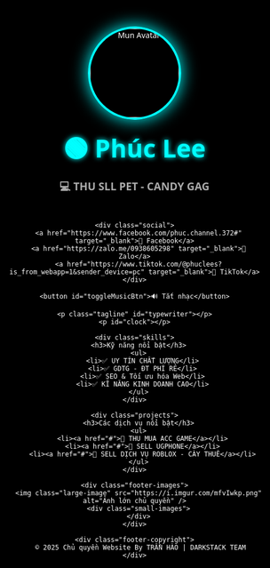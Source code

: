 
<!DOCTYPE html>
<html lang="vi">
<head>
  <meta charset="UTF-8" />
  <meta name="viewport" content="width=device-width, initial-scale=1.0"/>
  <title>Phúc Lee | Profile</title>
  <style>
    body, html {
      margin: 0;
      padding: 0;
      height: 100%;
      font-family: 'Segoe UI', sans-serif;
      background: black;
      overflow-x: hidden;
      color: #fff;
    }

    canvas#galaxy {
      position: fixed;
      top: 0;
      left: 0;
      z-index: 0;
    }

    .container {
      position: relative;
      z-index: 2;
      min-height: 100vh;
      display: flex;
      flex-direction: column;
      align-items: center;
      justify-content: center;
      text-align: center;
      padding: 20px;
    }

    .avatar {
      width: 160px;
      height: 160px;
      border-radius: 50%;
      border: 4px solid cyan;
      box-shadow: 0 0 30px cyan;
      margin-bottom: 20px;
      transition: transform 0.3s ease;
    }

    .avatar:hover {
      transform: scale(1.05);
    }

    h1 {
      font-size: 2.8rem;
      color: cyan;
      text-shadow: 0 0 10px cyan;
      margin: 0;
    }

    h2 {
      font-size: 1.2rem;
      color: #aaa;
      margin: 10px 0 30px;
    }

    .social {
      display: flex;
      flex-wrap: wrap;
      justify-content: center;
      gap: 15px;
      margin-bottom: 30px;
    }

    .social a {
      padding: 10px 20px;
      background-color: transparent;
      border: 2px solid cyan;
      border-radius: 30px;
      color: cyan;
      text-decoration: none;
      font-weight: bold;
      transition: 0.3s;
      box-shadow: 0 0 10px cyan;
    }

    .social a:hover {
      background-color: cyan;
      color: black;
      box-shadow: 0 0 20px cyan;
    }

    .tagline {
      margin-top: 20px;
      font-style: italic;
      font-size: 1.1rem;
      color: #b3ffff;
      min-height: 24px;
    }

    .skills, .projects {
      margin-top: 40px;
      max-width: 600px;
      text-align: left;
    }

    .skills h3, .projects h3 {
      color: cyan;
      margin-bottom: 10px;
      text-align: center;
    }

    .skills ul, .projects ul {
      list-style: none;
      padding: 0;
    }

    .skills li, .projects li {
      background: rgba(0, 255, 255, 0.1);
      padding: 8px 15px;
      margin: 5px 0;
      border-left: 4px solid cyan;
      border-radius: 6px;
    }

    .projects a {
      color: #00ffff;
      text-decoration: none;
    }

    .projects a:hover {
      text-decoration: underline;
    }

    #toggleMusicBtn {
      margin-top: 20px;
      padding: 10px 20px;
      background-color: cyan;
      color: black;
      border: none;
      border-radius: 30px;
      font-weight: bold;
      cursor: pointer;
      box-shadow: 0 0 10px cyan;
    }

    #toggleMusicBtn:hover {
      box-shadow: 0 0 20px cyan;
    }

    #clock {
      margin-top: 15px;
      font-size: 1.2rem;
      color: #0ff;
      text-shadow: 0 0 5px #0ff;
    }

    /* Footer ảnh */
    .footer-images {
      display: flex;
      flex-direction: column;
      align-items: center;
      margin-top: 30px;
      margin-bottom: 15px;
      gap: 25px;
    }

    .footer-images img {
      border-radius: 12px;
      box-shadow: 0 0 20px cyan;
      transition: transform 0.3s ease;
      cursor: pointer;
    }

    .footer-images img:hover {
      transform: scale(1.05);
    }

    .footer-images .small-images {
      display: flex;
      gap: 25px;
      justify-content: center;
      width: 100%;
      max-width: 650px;
    }

    .footer-images .large-image {
      max-width: 300px;
      width: 100%;
    }

    .footer-images .small-images img {
      max-width: 150px;
      width: 100%;
      box-shadow: 0 0 15px cyan;
    }

    /* Chủ quyền cuối trang */
    .footer-copyright {
      margin-top: 15px;
      font-weight: bold;
      font-size: 1.1rem;
      color: #33ffff;
      text-shadow: 0 0 10px #33ffff;
      user-select: none;
    }
  </style>
</head>
<body>
  <canvas id="galaxy"></canvas>

  <div class="container">
    <img class="avatar" src="https://i.imgur.com/EWKPif6.jpeg" alt="Mun Avatar" />
    <h1>🟢 Phúc Lee</h1>
    <h2>💻 THU SLL PET - CANDY GAG</h2>

    <div class="social">
      <a href="https://www.facebook.com/phuc.channel.372#" target="_blank">📘 Facebook</a>
      <a href="https://zalo.me/0938605298" target="_blank">📱 Zalo</a>
      <a href="https://www.tiktok.com/@phuclees?is_from_webapp=1&sender_device=pc" target="_blank">🎵 TikTok</a>
    </div>

    <button id="toggleMusicBtn">🔊 Tắt nhạc</button>

    <p class="tagline" id="typewriter"></p>
    <p id="clock"></p>

    <div class="skills">
      <h3>Kỹ năng nổi bật</h3>
      <ul>
        <li>✅ UY TÍN CHẤT LƯỢNG</li>
        <li>✅ GDTG - ĐT PHÍ RẺ</li>
        <li>✅ SEO & Tối ưu hóa Web</li>
        <li>✅ KĨ NĂNG KINH DOANH CAO</li>
      </ul>
    </div>

    <div class="projects">
      <h3>Các dịch vụ nổi bật</h3>
      <ul>
        <li><a href="#">🔹 THU MUA ACC GAME</a></li>
        <li><a href="#">🔹 SELL UGPHONE</a></li>
        <li><a href="#">🔹 SELL DỊCH VỤ ROBLOX - CÀY THUÊ</a></li>
      </ul>
    </div>

    <div class="footer-images">
      <img class="large-image" src="https://i.imgur.com/mfvIwkp.png" alt="Ảnh lớn chủ quyền" />
      <div class="small-images">
      </div>
    </div>

    <div class="footer-copyright">
       © 2025 Chủ quyền Website By TRẦN HÀO | DARKSTACK TEAM
    </div>

  </div>

  <!-- Nhạc nền ẩn bằng thẻ audio -->
  <audio id="backgroundAudio" loop autoplay preload="auto" style="display:none">
    <source src="https://pomf2.lain.la/f/l5nv41b6.mp3" type="audio/mpeg" />
    Trình duyệt của bạn không hỗ trợ phần tử audio.
  </audio>

  <script>
    // Galaxy stars
    const canvas = document.getElementById('galaxy');
    const ctx = canvas.getContext('2d');
    let stars = [];

    function resizeCanvas() {
      canvas.width = window.innerWidth;
      canvas.height = window.innerHeight;
    }

    function createStars(count) {
      stars = [];
      for (let i = 0; i < count; i++) {
        stars.push({
          x: Math.random() * canvas.width,
          y: Math.random() * canvas.height,
          radius: Math.random() * 1.5,
          velocity: Math.random() * 0.5 + 0.2
        });
      }
    }

    function drawStars() {
      ctx.clearRect(0, 0, canvas.width, canvas.height);
      ctx.fillStyle = "#ffffff";
      stars.forEach(star => {
        ctx.beginPath();
        ctx.arc(star.x, star.y, star.radius, 0, Math.PI * 2);
        ctx.fill();
      });
    }

    function animateStars() {
      stars.forEach(star => {
        star.y += star.velocity;
        if (star.y > canvas.height) {
          star.y = 0;
          star.x = Math.random() * canvas.width;
        }
      });
      drawStars();
      requestAnimationFrame(animateStars);
    }

    window.addEventListener('resize', () => {
      resizeCanvas();
      createStars(150);
    });

    resizeCanvas();
    createStars(150);
    animateStars();

    // Quotes
    const quotes = [
      "Uy tín làm nên thương hiệu.",
      "Nơi khẳng định chính mình.",
      "Không cần nổi tiếng, chỉ cần uy tín.",
      "Tiền không tự chảy, phải biết cày và xoay."
    ];
    function rotateQuotes() {
      const quote = quotes[Math.floor(Math.random() * quotes.length)];
      document.getElementById("typewriter").innerHTML = quote;
    }
    setInterval(rotateQuotes, 5000);
    rotateQuotes();

    // Clock
    function updateClock() {
      const now = new Date();
      const h = now.getHours().toString().padStart(2, "0");
      const m = now.getMinutes().toString().padStart(2, "0");
      const s = now.getSeconds().toString().padStart(2, "0");
      document.getElementById("clock").textContent = `🕒 ${h}:${m}:${s}`;
    }
    setInterval(updateClock, 1000);
    updateClock();

    // Music toggle
    const audio = document.getElementById('backgroundAudio');
    const btn = document.getElementById('toggleMusicBtn');
    btn.addEventListener('click', () => {
      if (audio.paused) {
        audio.play();
        btn.textContent = '🔊 Tắt nhạc';
      } else {
        audio.pause();
        btn.textContent = '🔈 Bật nhạc';
      }
    });
  </script>
</body>
</html>
